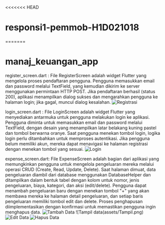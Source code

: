 <<<<<<< HEAD
# responsi1-pemmob-H1D021018
=======
# manaj_keuangan_app

register_screen.dart : File RegisterScreen adalah widget Flutter yang mengelola proses pendaftaran pengguna. Pengguna memasukkan email dan password melalui TextField, yang kemudian dikirim ke server menggunakan permintaan HTTP POST. Jika pendaftaran berhasil (status 200), aplikasi menampilkan dialog sukses dan mengarahkan pengguna ke halaman login; jika gagal, muncul dialog kesalahan. 
![Registrasi](assets/Registrasi.png)

login_screen.dart : File LoginScreen adalah widget Flutter yang menyediakan antarmuka untuk pengguna melakukan login ke aplikasi. Pengguna diminta untuk memasukkan email dan password melalui TextField, dengan desain yang menampilkan latar belakang kuning pastel dan tombol berwarna oranye. Saat pengguna menekan tombol login, logika login perlu ditambahkan untuk memproses autentikasi. Jika pengguna belum memiliki akun, mereka dapat menavigasi ke halaman registrasi dengan menekan tombol yang sesuai.
![Login](assets/Login.png)

expense_screen.dart: File ExpenseScreen adalah bagian dari aplikasi yang memungkinkan pengguna untuk mengelola pengeluaran mereka melalui operasi CRUD (Create, Read, Update, Delete). Saat halaman dimuat, data pengeluaran diambil dari database menggunakan DatabaseHelper dan ditampilkan dalam bentuk tabel dengan kolom untuk nomor, jenis pengeluaran, biaya, kategori, dan aksi (edit/delete). Pengguna dapat menambah pengeluaran baru dengan menekan tombol "+" yang akan membawa mereka ke halaman detail pengeluaran, dan setiap baris pengeluaran memiliki tombol edit dan delete. Proses penghapusan diimplementasikan dengan konfirmasi untuk memastikan pengguna ingin menghapus data.
![Tambah Data](assets/Tambah.png)
![Tampil data(assets/Tampil.png)
![Edit Data](assets/Edit.png)
![Hapus Data](assets/Hapus.png)
